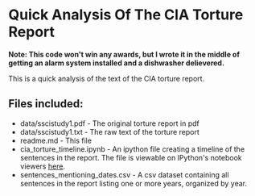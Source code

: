 # Quick Analysis Of The CIA Torture Report

**Note: This code won't win any awards, but I wrote it in the middle of getting an alarm system installed and a dishwasher delievered.**

This is a quick analysis of the text of the CIA torture report.

## Files included:
- data/sscistudy1.pdf - The original torture report in pdf
- data/sscistudy1.txt - The raw text of the torture report
- readme.md - This file
- cia\_torture\_timeline.ipynb - An ipython file creating a timeline of the sentences in the report. The file is viewable on IPython's notebook viewers [here](http://nbviewer.ipython.org/github/chrisalbon/cia_torture_report_analysis/blob/master/cia_torture_timeline.ipynb).
- sentences\_mentioning\_dates.csv - A csv dataset containing all sentences in the report listing one or more years, organized by year.


